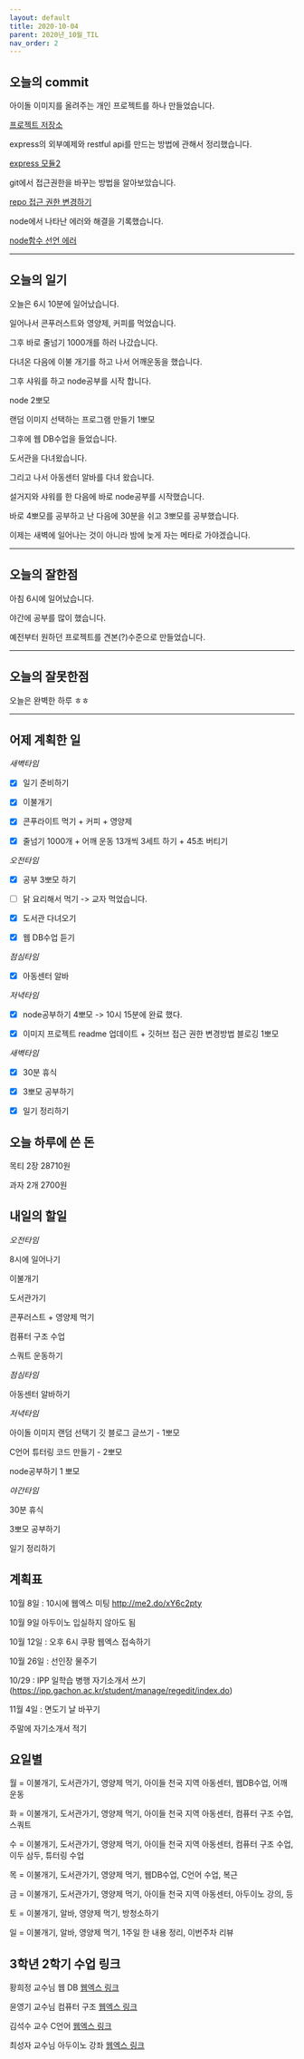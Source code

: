 ```yaml
---
layout: default
title: 2020-10-04
parent: 2020년_10월_TIL
nav_order: 2
---
```


## 오늘의 commit

아이돌 이미지를 올려주는 개인 프로젝트를 하나 만들었습니다. 

[프로젝트 저장소](https://github.com/C0deWave/randomImageSelectionServer)

express의 외부예제와 restful api를 만드는 방법에 관해서 정리했습니다.

[express 모듈2](https://c0dewave.github.io/docs/16-nodeJS/012-express%EB%AA%A8%EB%93%882/)

git에서 접근권한을 바꾸는 방법을 알아보았습니다.

[repo 접근 권한 변경하기](https://c0dewave.github.io/docs/17-git/005-repo%EC%A0%91%EA%B7%BC%EA%B6%8C%ED%95%9C%EB%B3%80%EA%B2%BD%ED%95%98%EA%B8%B0/)

node에서 나타난 에러와 해결을 기록했습니다.

[node함수 선언 에러](https://c0dewave.github.io/docs/15-ErrorLog/002-node-ERR_INVALID_ARG_TYPE/)

---

## 오늘의 일기

오늘은 6시 10분에 일어났습니다.

일어나서 콘푸러스트와 영양제, 커피를 먹었습니다.

그후 바로 줄넘기 1000개를 하러 나갔습니다.

다녀온 다음에 이불 개기를 하고 나서 어깨운동을 했습니다.

그후 샤워를 하고 node공부를 시작 합니다.

node 2뽀모

랜덤 이미지 선택하는 프로그램 만들기 1뽀모

그후에 웹 DB수업을 들었습니다.

도서관을 다녀왔습니다.

그리고 나서 아동센터 알바를 다녀 왔습니다.

설거지와 샤워를 한 다음에 바로 node공부를 시작했습니다.

바로 4뽀모를 공부하고 난 다음에 30분을 쉬고 3뽀모를 공부했습니다.

이제는 새벽에 일어나는 것이 아니라 밤에 늦게 자는 메타로 가야겠습니다.

---

## 오늘의 잘한점

아침 6시에 일어났습니다.

야간에 공부를 많이 했습니다.

예전부터 원하던 프로젝트를 견본(?)수준으로 만들었습니다.

---

## 오늘의 잘못한점

오늘은 완벽한 하루 ㅎㅎ

---

## 어제 계획한 일

*새벽타임*

- [X] 일기 준비하기

- [X] 이불개기

- [X] 콘푸라이트 먹기 + 커피 + 영양제

- [X] 줄넘기 1000개 + 어깨 운동 13개씩 3세트 하기 + 45초 버티기

*오전타임*

- [X] 공부 3뽀모 하기

- [ ] 닭 요리해서 먹기 -> 교자 먹었습니다.

- [X]  도서관 다녀오기

- [X] 웹 DB수업 듣기

*점심타임*

- [X] 아동센터 알바

*저녁타임*

- [X] node공부하기 4뽀모 -> 10시 15분에 완료 했다.

- [X] 이미지 프로젝트 readme 업데이트 + 깃허브 접근 권한 변경방법 블로깅 1뽀모

*새벽타임*

- [X] 30분 휴식

- [X] 3뽀모 공부하기

- [X] 일기 정리하기

## 오늘 하루에 쓴 돈

목티 2장 28710원

과자 2개 2700원

## 내일의 할일

*오전타임*

8시에 일어나기

이불개기

도서관가기

콘푸러스트 + 영양제 먹기

컴퓨터 구조 수업

스쿼트 운동하기

*점심타임*

아동센터 알바하기

*저녁타임*

아이돌 이미지 랜덤 선택기 깃 블로그 글쓰기 - 1뽀모

C언어 튜터링 코드 만들기 - 2뽀모

node공부하기 1 뽀모

*야간타임*

30분 휴식

3뽀모 공부하기

일기 정리하기

## 계획표

10월 8일 : 10시에 웹엑스 미팅 http://me2.do/xY6c2pty

10월 9일 아두이노 입실하지 않아도 됨

10월 12일 : 오후 6시 쿠팡 웹엑스 접속하기

10월 26일 : 선인장 물주기

10/29 : IPP 일학습 병행 자기소개서 쓰기(https://ipp.gachon.ac.kr/student/manage/regedit/index.do)

11월 4일 : 면도기 날 바꾸기

주말에 자기소개서 적기

## 요일별

월 = 이불개기, 도서관가기, 영양제 먹기, 아이들 천국 지역 아동센터, 웹DB수업, 어깨운동

화 = 이불개기, 도서관가기, 영양제 먹기, 아이들 천국 지역 아동센터, 컴퓨터 구조 수업, 스쿼트

수 = 이불개기, 도서관가기, 영양제 먹기, 아이들 천국 지역 아동센터, 컴퓨터 구조 수업, 이두 삼두, 튜터링 수업

목 = 이불개기, 도서관가기, 영양제 먹기, 웹DB수업, C언어 수업, 복근

금 = 이불개기, 도서관가기, 영양제 먹기, 아이들 천국 지역 아동센터, 아두이노 강의, 등

토 = 이불개기, 알바, 영양제 먹기, 방청소하기

일 = 이불개기, 알바, 영양제 먹기, 1주일 한 내용 정리, 이번주차 리뷰

## 3학년 2학기 수업 링크

황희정 교수님 웹 DB [웹엑스 링크](https://gachon.webex.com/meet/hwanghj)

윤영기 교수님 컴퓨터 구조 [웹엑스 링크](http://gachon.webex.com/meet/ykyoon)

김석수 교수 C언어 [웹엑스 링크](http://gachon.webex.com/meet/sskim)

최성자 교수님 아두이노 강좌 [웹엑스 링크](https://gachon.webex.com/meet/artchoi0g)
